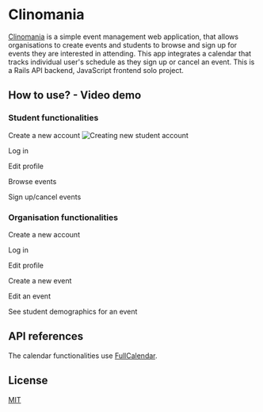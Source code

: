 # Clinomania

[Clinomania](http://clinomania.surge.sh) is a simple event management web application, that allows organisations to create events and students to browse and sign up for events they are interested in attending. 
This app integrates a calendar that tracks individual user's schedule as they sign up or cancel an event.
This is a Rails API backend, JavaScript frontend solo project.

## How to use? - Video demo

### Student functionalities
Create a new account
![Creating new student account](https://github.com/leoniedong/Clinomania/blob/master/frontend/assets/Student-create-account.gif)

Log in

Edit profile

Browse events

Sign up/cancel events


### Organisation functionalities
Create a new account

Log in

Edit profile

Create a new event

Edit an event

See student demographics for an event

## API references
The calendar functionalities use [FullCalendar](https://github.com/fullcalendar/fullcalendar).

## License
[MIT](https://choosealicense.com/licenses/mit/)
